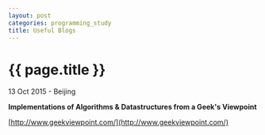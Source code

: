 ```yaml
---
layout: post
categories: programming_study
title: Useful Blogs
---
```


{{ page.title }}
================

<p class="meta">13 Oct 2015 - Beijing</p>

**Implementations of Algorithms & Datastructures from a Geek's Viewpoint**

[http://www.geekviewpoint.com/](http://www.geekviewpoint.com/)
